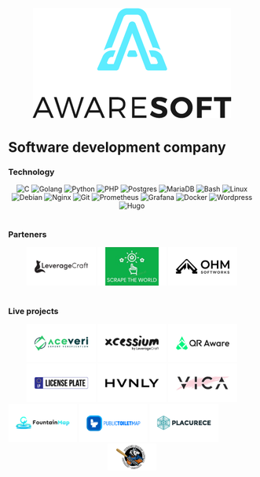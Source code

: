 <div align="center"><a href="https://github.com/AwareRO"><img src="logo-dark.png" alt="Aware Soft Logo"/></a></div>

# Software development company

### Technology
<div align="center">
<img alt="C" width="30px" src="https://cdn.jsdelivr.net/gh/devicons/devicon@latest/icons/c/c-original.svg" />
<img alt="Golang" width="30px" src="https://cdn.jsdelivr.net/gh/devicons/devicon@latest/icons/go/go-original.svg" />
<img alt="Python" width="30px" src="https://cdn.jsdelivr.net/gh/devicons/devicon@latest/icons/python/python-original.svg" />
<img alt="PHP" width="30px" src="https://cdn.jsdelivr.net/gh/devicons/devicon@latest/icons/php/php-original.svg" />
<img alt="Postgres" width="30px" src="https://cdn.jsdelivr.net/gh/devicons/devicon@latest/icons/postgresql/postgresql-original.svg" />
<img alt="MariaDB" width="30px" src="https://cdn.jsdelivr.net/gh/devicons/devicon@latest/icons/mariadb/mariadb-original.svg" />
<img alt="Bash" width="30px" src="https://cdn.jsdelivr.net/gh/devicons/devicon@latest/icons/bash/bash-original.svg" />
<img alt="Linux" width="30px" src="https://cdn.jsdelivr.net/gh/devicons/devicon@latest/icons/linux/linux-original.svg" />
<img alt="Debian" width="30px" src="https://cdn.jsdelivr.net/gh/devicons/devicon@latest/icons/debian/debian-original.svg" />
<img alt="Nginx" width="30px" src="https://cdn.jsdelivr.net/gh/devicons/devicon@latest/icons/nginx/nginx-original.svg" />
<img alt="Git" width="30px" src="https://cdn.jsdelivr.net/gh/devicons/devicon@latest/icons/git/git-original.svg" />
<img alt="Prometheus" width="30px" src="https://cdn.jsdelivr.net/gh/devicons/devicon@latest/icons/prometheus/prometheus-original.svg" />
<img alt="Grafana" width="30px" src="https://cdn.jsdelivr.net/gh/devicons/devicon@latest/icons/grafana/grafana-original.svg" />
<img alt="Docker" width="30px" src="https://cdn.jsdelivr.net/gh/devicons/devicon@latest/icons/docker/docker-original.svg" />
<img alt="Wordpress" width="30px" src="https://cdn.jsdelivr.net/gh/devicons/devicon@latest/icons/wordpress/wordpress-original.svg" />
<img alt="Hugo" width="30px" src="https://cdn.jsdelivr.net/gh/devicons/devicon@latest/icons/hugo/hugo-original.svg" />
</div>

#

### Parteners
<div align="center">
<a href="https://leveragecraft.com"><img src="leverage.png" alt="Leverage Craft Logo" width="140"/></a>
<a href="https://www.linkedin.com/company/scrape-the-world"><img src="scrape-the-world.png" alt="Scrape the world" width="140"/></a>
<a href="https://leveragecraft.com"><img src="ohm-logo.png" alt="OHM SoftWorks Logo" width="140"/></a>
</div>

#

### Live projects
<div align="center">
<a href="https://aceveri.ro"><img src="aceveri.png" alt="Aceveri Logo" width="140"/></a>
<a href="https://xcessium.com"><img src="xcessium.png" alt="Xcessium Logo" width="140"/></a>
<a href="https://qr.aware.ro"><img src="qr-aware.png" alt="QR Aware Logo" width="140"/></a>
</div>
<div align="center">
<a href="https://lp.aware.ro"><img src="license-plate.png" alt="LP Aware Logo" width="140"/></a>
<a href="https://hvnly.ro"><img src="hvnly.png" alt="Hvnly Logo" width="140"/></a>
<a href="https://vicabeauty.ro"><img src="vica.png" alt="Vicabeauty Logo" width="140"/></a>
</div>
<a href="https://fountainmap.com"><img src="fountainmap.png" alt="Fountain Map Logo" width="140"/></a>
<a href="https://publictoiletmap.com"><img src="publictoilet.png" alt="Public Toilet Map Logo" width="140"/></a>
<a href="https://placurece.ro"><img src="placurece.png" alt="Placurece Logo" width="140"/></a>
<div align="center">
<a href="https://twolves.aware.ro"><img src="wolves.png" alt="Thunder Wolves Logo" width="100"/></a>
</div>

#
